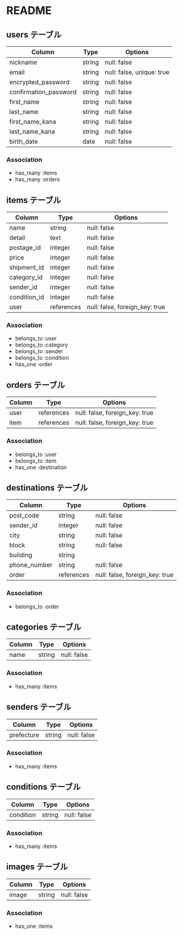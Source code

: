 # README

## users テーブル

| Column                |  Type  | Options                   |
| --------------------- | ------ | ------------------------- |
| nickname              | string | null: false               |
| email                 | string | null: false, unique: true |
| encrypted_password    | string | null: false               |
| confirmation_password | string | null: false               |
| first_name            | string | null: false               |
| last_name             | string | null: false               |
| first_name_kana       | string | null: false               |
| last_name_kana        | string | null: false               |
| birth_date            | date   | null: false               |

### Association

- has_many :items
- has_many :orders



## items テーブル

| Column       | Type       | Options                        |
| ------------ | ---------- | ------------------------------ |
| name         | string     | null: false                    |
| detail       | text       | null: false                    |
| postage_id   | integer    | null: false                    |
| price        | integer    | null: false                    |
| shipment_id  | integer    | null: false                    |
| category_id  | integer    | null: false                    |
| sender_id    | integer    | null: false                    |
| condition_id | integer    | null: false                    |
| user         | references | null: false, foreign_key: true |

### Association

- belongs_to :user
- belongs_to :category
- belongs_to :sender
- belongs_to :condition
- has_one :order



## orders テーブル

| Column      | Type       | Options                        |
| ----------- | ---------- | ------------------------------ |
| user        | references | null: false, foreign_key: true |
| item        | references | null: false, foreign_key: true |

### Association

- belongs_to :user
- belongs_to :item
- has_one :destination



## destinations テーブル

| Column        | Type       | Options                        |
| ------------- | ---------- | ------------------------------ |
| post_code     | string     | null: false                    |
| sender_id     | integer    | null: false                    |
| city          | string     | null: false                    |
| block         | string     | null: false                    |
| building      | string     |                                |
| phone_number  | string     | null: false                    |
| order         | references | null: false, foreign_key: true |

### Association

- belongs_to :order



## categories テーブル

| Column | Type   | Options     |
| ------ | ------ | ----------- |
| name   | string | null: false |

### Association

- has_many :items



## senders テーブル

| Column     | Type   | Options     |
| ---------- | ------ | ----------- |
| prefecture | string | null: false |

### Association

- has_many :items



## conditions テーブル

| Column    | Type   | Options     |
| --------- | ------ | ----------- |
| condition | string | null: false |

### Association

- has_many :items



## images テーブル

| Column | Type   | Options     |
| ------ | ------ | ----------- |
| image  | string | null: false |

### Association

- has_one :items